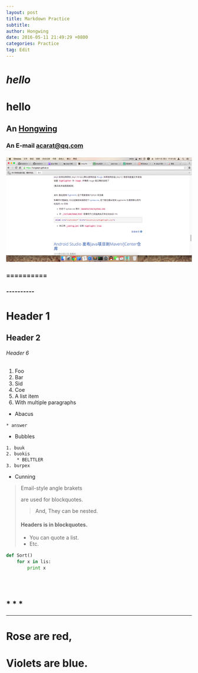 ```yaml
---
layout: post
title: Markdown Practice
subtitle: 
author: Hongwing
date: 2016-05-11 21:49:29 +0800
categories: Practice
tag: Edit
---
```


# *hello*

# __hello__

## An [Hongwing](http://hongwing.github.io)

### An E-mail <acarat@qq.com>

### ![Hongwing](/assets/display.png)

### ==========

### ----------

# Header 1

## Header 2

###### Header 6

1. Foo
2. Bar
3. Sid
4. Coe
5. A list item
6. With multiple paragraphs

*	Abacus

``` 
* answer
```

*	Bubbles

``` nginx
1. buuk
2. buokis
	* BELTTLER
3. burpex
```

*	Cunning

> Email-style angle brakets
> 
> are used for blockquotes.
> 
> > And, They can be nested.
> 
> #### Headers is in blockquotes.
> 
> * You can quote a list.
> * Etc.

``` python
def Sort()
	for x in lis:
		print x
		
```

​	

## * * *

- - - -

# Rose are red,

# Violets are blue.


